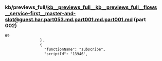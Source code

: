 ### kb/previews_full/kb__previews_full__kb__previews_full__flows__service-first__master-and-slot@guest.har.part053.md.part001.md.part001.md (part 002)

```md
69
                },
                {
                  "functionName": "subscribe",
                  "scriptId": "13946",
  
```

```
